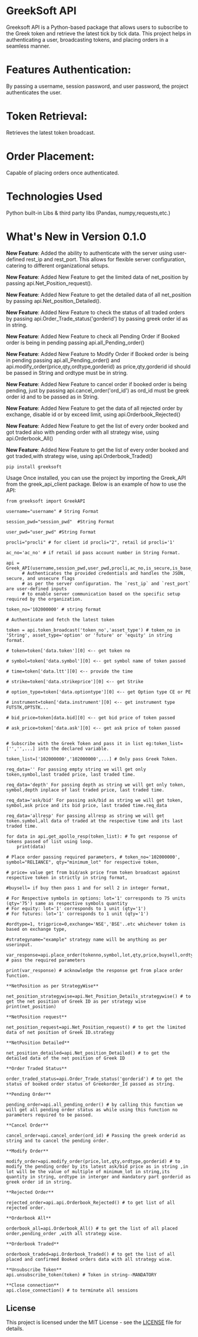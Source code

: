 # GreekSoft API
Greeksoft API is a Python-based package that allows users to subscribe to the Greek token and retrieve the latest tick by tick data. This project helps in authenticating a user, broadcasting tokens, and placing orders in a seamless manner.

# Features Authentication: 
By passing a username, session password, and user password, the project authenticates the user.
# Token Retrieval: 
Retrieves the latest token broadcast.
# Order Placement: 
Capable of placing orders once authenticated.

# Technologies Used
Python built-in Libs & third party libs (Pandas, numpy,requests,etc.)


# What's New in Version 0.1.0

**New Feature**: Added the ability to authenticate with the server using user-defined rest_ip and rest_port. This allows for flexible server configuration, catering to different organizational setups.

**New Feature**: Added New Feature to get the limited data of net_position by passing api.Net_Position_request().

**New Feature**: Added New Feature to get the detailed data of all net_position by passing api.Net_position_Detailed().

**New Feature**: Added New Feature to check the status of all traded orders by passing api.Order_Trade_status('gorderid') by passing greek order id as in string.

**New Feature**: Added New Feature to check all Pending Order if Booked order is being in pending passing api.all_Pending_order()

**New Feature**: Added New Feature to Modify Order if Booked order is being in pending passing api.all_Pending_order() and api.modify_order(price,qty,ordtype,gorderid) as price,qty,gorderid id should be passed in String and ordtype must be in string.

**New Feature**: Added New Feature to cancel order if booked order is being pending, just by passing api.cancel_order('ord_id') as ord_id must be greek order id and to be passed as in String.

**New Feature**: Added New Feature to get the data of all rejected order by exchange, disable id or by exceed limit, using api.Orderbook_Rejected()

**New Feature**: Added New Feature to get the list of every order booked and got traded also with pending order with all strategy wise, using api.Orderbook_All()

**New Feature**: Added New Feature to get the list of every order booked and got traded,with strategy wise, using api.Orderbook_Traded()

```
pip install greeksoft
```

Usage
Once installed, you can use the project by importing the Greek_API from the greek_api_client package. Below is an example of how to use the API:

```
from greeksoft import GreekAPI

username="username" # String Format

session_pwd="session_pwd"  #String Format

user_pwd="user_pwd" #String Format

procli="procli" # for client id procli="2", retail id procli='1'

ac_no='ac_no' # if retail id pass account number in String Format. 

api = Greek_API(username,session_pwd,user_pwd,procli,ac_no,is_secure,is_base_64,rest_ip,rest_port)
      # Authenticates the provided credentials and handles the JSON, secure, and unsecure flags
      # as per the server configuration. The `rest_ip` and `rest_port` are user-defined inputs
      # to enable server communication based on the specific setup required by the organization.

token_no='102000000' # string format

# Authenticate and fetch the latest token

token = api.token_broadcast('token_no','asset_type') # token_no in 'String', asset_type='option' or 'future' or 'equity' in string format.

# token=token['data.token'][0] <-- get token no

# symbol=token['data.symbol'][0] <-- get symbol name of token passed

# time=token['data.ltt'][0] <-- provide the time

# strike=token['data.strikeprice'][0] <-- get Strike 

# option_type=token['data.optiontype'][0] <-- get Option type CE or PE

# instrument=token['data.instrument'][0] <-- get instrument type FUTSTK,OPTSTK...

# bid_price=token[data.bid][0] <-- get bid price of token passed 

# ask_price=token['data.ask'][0] <-- get ask price of token passed


# Subscribe with the Greek Token and pass it in list eg:token_list=['','',...] into the declared variable. 

token_list=['102000000','102000000',...] # Only pass Greek Token.

req_data='' For passing empty string we will get only token,symbol,last traded price, last traded time.

req_data='depth' For passing depth as string we will get only token, symbol,depth inplace of last traded price, last traded time.

req_data='ask/bid' For passing ask/bid as string we will get token, symbol,ask price and its bid price, last traded time.req_data

req_data='allresp' For passing allresp as string we will get token.symbol,all data of traded at the respective time and its last traded time.

for data in api.get_apollo_resp(token_list): # To get response of tokens passed of list using loop.
    print(data)

# Place order passing required parameters, # token_no='102000000', symbol="RELIANCE", qty="minimum_lot" for respective token,

# price= value get from bid/ask price from token broadcast against respective token in strictly in string format,

#buysell= if buy then pass 1 and for sell 2 in integer format,

# For Respective symbols in options: lot='1' corresponds to 75 units (qty='75') same as respective symbols quantity
# For equity: lot='1' corresponds to 1 unit (qty='1')
# For futures: lot='1' corresponds to 1 unit (qty='1')

#ordtype=1, trigprice=0,exchange='NSE','BSE'..etc whichever token is based on exchange type,

#strategyname="example" strategy name will be anything as per userinput.

var_response=api.place_order(tokenno,symbol,lot,qty,price,buysell,ordtype,trigprice,exchange,strategyname) # pass the required parameters

print(var_response) # acknowledge the response get from place order function.

**NetPosition as per StrategyWise**

net_position_strategywise=api.Net_Position_Details_strategywise() # to get the net position of Greek ID as per strategy wise
print(net_position)

**NetPosition request**

net_position_request=api.Net_Position_request() # to get the limited data of net position of Greek ID.strategy

**NetPosition Detailed**

net_position_detailed=api.Net_position_Detailed() # to get the detailed data of the net position of Greek ID

**Order Traded Status**

order_traded_status=api.Order_Trade_status('gorderid') # to get the status of booked order status of Greekorder_Id passed as string.

**Pending Order**

pending_order=api.all_pending_order() # by calling this function we will get all pending order status as while using this function no parameters required to be passed.

**Cancel Order**

cancel_order=api.cancel_order(ord_id) # Passing the greek orderid as string and to cancel the pending order.

**Modify Order**

modify_order=api.modify_order(price,lot,qty,ordtype,gorderid) # to modify the pending order by its latest ask/bid price as in string ,in lot will be the value of multiple of minimum_lot in string,its quantity in string, ordtype in interger and mandatory part gorderid as greek order id in string.

**Rejected Order**

rejected_order=api.api.Orderbook_Rejected() # to get list of all rejected order.

**Orderbook All**

orderbook_all=api.Orderbook_All() # to get the list of all placed order,pending_order ,with all strategy wise.

**Orderbook Traded**

orderbook_traded=api.Orderbook_Traded() # to get the list of all placed and confirmed Booked orders data with all strategy wise.

**Unsubscribe Token**
api.unsubscribe_token(token) # Token in string--MANDATORY

**Close connection**
api.close_connection() # to terminate all sessions

```

## License

This project is licensed under the MIT License - see the [LICENSE](LICENSE) file for details.




